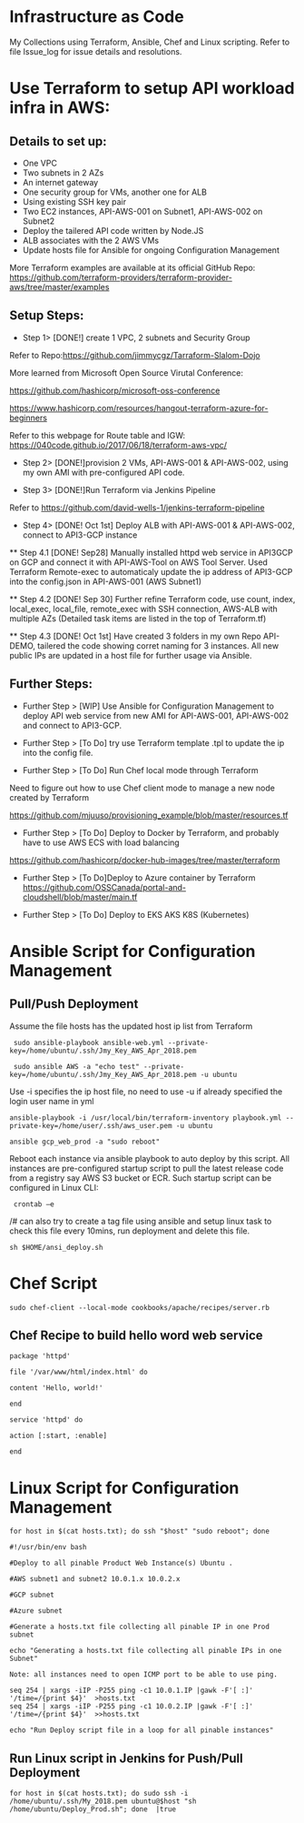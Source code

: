 # Infrastructure as Code  
My Collections using Terraform, Ansible, Chef and Linux scripting. Refer to file Issue_log for issue details and resolutions.

# Use Terraform to setup API workload infra in AWS:

 ## Details to set up:

* One VPC
* Two subnets in 2 AZs
* An internet gateway
* One security group for VMs, another one for ALB
* Using existing SSH key pair
* Two EC2 instances, API-AWS-001 on Subnet1, API-AWS-002 on Subnet2
* Deploy the tailered API code written by Node.JS
* ALB associates with the 2 AWS VMs
* Update hosts file for Ansible for ongoing Configuration Management

More Terraform examples are available at its official GitHub Repo:
https://github.com/terraform-providers/terraform-provider-aws/tree/master/examples

## Setup Steps:
  * Step 1> [DONE!] create 1 VPC, 2 subnets and Security Group
  
  Refer to Repo:https://github.com/jimmycgz/Tarraform-Slalom-Dojo
  
  More learned from Microsoft Open Source Virutal Conference:
  
  https://github.com/hashicorp/microsoft-oss-conference
  
  https://www.hashicorp.com/resources/hangout-terraform-azure-for-beginners

  Refer to this webpage for Route table and IGW: https://040code.github.io/2017/06/18/terraform-aws-vpc/

  
  * Step 2> [DONE!]provision 2 VMs, API-AWS-001 & API-AWS-002, using my own AMI with pre-configured API code.
  
  * Step 3> [DONE!]Run Terraform via Jenkins Pipeline

   Refer to https://github.com/david-wells-1/jenkins-terraform-pipeline
  
  * Step 4> [DONE! Oct 1st] Deploy ALB with API-AWS-001 & API-AWS-002, connect to API3-GCP instance
  
   ** Step 4.1 [DONE! Sep28] Manually installed httpd web service in API3GCP on GCP and connect it with API-AWS-Tool on AWS Tool Server. Used Terraform Remote-exec to automaticaly update the ip address of API3-GCP into the config.json in API-AWS-001 (AWS Subnet1) 

  ** Step 4.2 [DONE! Sep 30] Further refine Terraform code, use count, index, local_exec, local_file, remote_exec with SSH connection, AWS-ALB with multiple AZs (Detailed task items are listed in the top of Terraform.tf)
    
  ** Step 4.3 [DONE! Oct 1st] Have created 3 folders in my own Repo API-DEMO, tailered the code showing corret naming for 3 instances. All new public IPs are updated in a host file for further usage via Ansible.
  
  
 ## Further Steps:
 
 * Further Step > [WIP] Use Ansible for Configuration Management to deploy API web service from new AMI for API-AWS-001, API-AWS-002 and connect to API3-GCP.
  
 * Further Step > [To Do] try use Terraform template .tpl to update the ip into the config file.
    
 * Further Step > [To Do] Run Chef local mode through Terraform
  
  Need to figure out how to use Chef client mode to manage a new node created by Terraform
    
  https://github.com/mjuuso/provisioning_example/blob/master/resources.tf
  
 * Further Step > [To Do] Deploy to Docker by Terraform, and probably have to use AWS ECS with load balancing
 
  https://github.com/hashicorp/docker-hub-images/tree/master/terraform
  
 * Further Step > [To Do]Deploy to Azure container by Terraform
   https://github.com/OSSCanada/portal-and-cloudshell/blob/master/main.tf
   
 * Further Step > [To Do] Deploy to EKS AKS K8S (Kubernetes)
  
 # Ansible Script for Configuration Management 
 
 ## Pull/Push Deployment
 
 Assume the file hosts has the updated host ip list from Terraform
  
     sudo ansible-playbook ansible-web.yml --private-key=/home/ubuntu/.ssh/Jmy_Key_AWS_Apr_2018.pem
 
     sudo ansible AWS -a "echo test" --private-key=/home/ubuntu/.ssh/Jmy_Key_AWS_Apr_2018.pem -u ubuntu

 Use -i specifies the ip host file, no need to use -u if already specified the login user name in yml
 
    ansible-playbook -i /usr/local/bin/terraform-inventory playbook.yml --private-key=/home/user/.ssh/aws_user.pem -u ubuntu

    ansible gcp_web_prod -a "sudo reboot"

Reboot each instance via ansible playbook to auto deploy by this script. All instances are pre-configured startup script to pull the latest release code from a registry say AWS S3 bucket or ECR. Such startup script can be configured in Linux CLI: 

     crontab –e 


/# can also try to create a tag file using ansible and setup linux task to check this file every 10mins, run deployment and delete this file. 

    sh $HOME/ansi_deploy.sh

# Chef Script
    sudo chef-client --local-mode cookbooks/apache/recipes/server.rb

## Chef Recipe to build hello word web service

    package 'httpd'

    file '/var/www/html/index.html' do

    content 'Hello, world!'
  
    end

    service 'httpd' do

    action [:start, :enable]
  
    end

# Linux Script for Configuration Management
    for host in $(cat hosts.txt); do ssh "$host" "sudo reboot"; done

    #!/usr/bin/env bash

    #Deploy to all pinable Product Web Instance(s) Ubuntu .

    #AWS subnet1 and subnet2 10.0.1.x 10.0.2.x

    #GCP subnet 

    #Azure subnet

    #Generate a hosts.txt file collecting all pinable IP in one Prod subnet

    echo "Generating a hosts.txt file collecting all pinable IPs in one Subnet"

    Note: all instances need to open ICMP port to be able to use ping.

    seq 254 | xargs -iIP -P255 ping -c1 10.0.1.IP |gawk -F'[ :]' '/time=/{print $4}'  >hosts.txt
    seq 254 | xargs -iIP -P255 ping -c1 10.0.2.IP |gawk -F'[ :]' '/time=/{print $4}'  >>hosts.txt

    echo "Run Deploy script file in a loop for all pinable instances"


## Run Linux script in Jenkins for Push/Pull Deployment
    for host in $(cat hosts.txt); do sudo ssh -i /home/ubuntu/.ssh/My_2018.pem ubuntu@$host "sh /home/ubuntu/Deploy_Prod.sh"; done  |true


